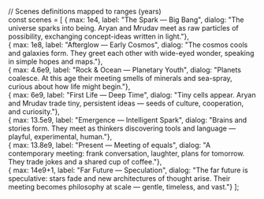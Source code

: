 // Scenes definitions mapped to ranges (years)<br>
    const scenes = [
      { max: 1e4, label: "The Spark — Big Bang", dialog: "The universe sparks into being. Aryan and Mrudav meet as raw particles of possibility, exchanging concept-ideas written in light."},<br>
      { max: 1e8, label: "Afterglow — Early Cosmos", dialog: "The cosmos cools and galaxies form. They greet each other with wide-eyed wonder, speaking in simple hopes and maps."},<br>
      { max: 4.6e9, label: "Rock & Ocean — Planetary Youth", dialog: "Planets coalesce. At this age their meeting smells of minerals and sea-spray, curious about how life might begin."},<br>
      { max: 6e9, label: "First Life — Deep Time", dialog: "Tiny cells appear. Aryan and Mrudav trade tiny, persistent ideas — seeds of culture, cooperation, and curiosity."},<br>
      { max: 13.5e9, label: "Emergence — Intelligent Spark", dialog: "Brains and stories form. They meet as thinkers discovering tools and language — playful, experimental, human."},<br>
      { max: 13.8e9, label: "Present — Meeting of equals", dialog: "A contemporary meeting: frank conversation, laughter, plans for tomorrow. They trade jokes and a shared cup of coffee."},<br>
      { max: 14e9+1, label: "Far Future — Speculation", dialog: "The far future is speculative: stars fade and new architectures of thought arise. Their meeting becomes philosophy at scale — gentle, timeless, and vast."}
    ];

